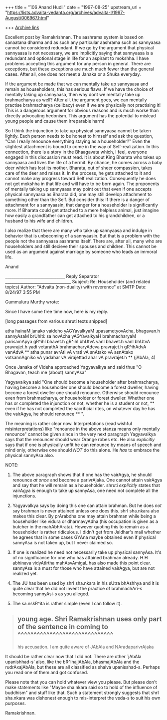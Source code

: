 +++
title = "106 Anand Hudli"
date = "1997-08-25"
upstream_url = "https://lists.advaita-vedanta.org/archives/advaita-l/1997-August/006967.html"

+++
[Archive link](https://lists.advaita-vedanta.org/archives/advaita-l/1997-August/006967.html)

 Excellent post by Ramakrishnan. The aashrama system is based on sanaatana
 dharma and as such any particular aashrama such as sannyaasa cannot be
 considered redundant. If we go by the argument that physical sannyaasa is
 not necessary, we are implicitly saying that sannyaasa is a redundant and
 optional stage in life for an aspirant to mokshha. I have problems accepting
 this argument for any person in general. There are exceptions, but these
 exceptions are much much fewer than the general cases. After all, one does
 not meet a Janaka or a Shuka everyday.

 If the argument be made that we can mentally take up sannyaasa and remain
 as householders, this has serious flaws. If we have the choice of mentally
 taking up sannyaasa, then why dont we mentally take up brahmacharya as well?
 After all, the argument goes, we can mentally practise brahmacharya (celibacy)
 even if we are physically not practising it! This is a dangerous argument for
 obvious reasons and is much worse than directly advocating hedonism. This
 argument has the potential to mislead young people and cause them irreparable
 harm!

 So I think the injunction to take up physical sannyaasa cannot be taken
 lightly. Each person needs to be honest to himself and ask the question,
 "Can I really renounce everything staying as a householder?" Even the
  slightest attachment is bound to come in the way of Self-realization.
 In this connection, there is a story in the Bhaagavata which, I feel,
  everyone engaged in this discussion must read. It is about King Bharata
  who takes up sannyaasa and lives the life of a hermit. By chance, he comes
  across a baby deer which has lost its mother. Bharata, out of sheer
  compassion, takes care of the deer and raises it. In the process, he gets
  attached to it and cannot make any progress toward Self realization.
  Consequently he does not get mokshha in that life and will have to be
  born again. The proponents of mentally taking up sannyaasa may point
  out that even if one accepts physical sannyaasa as Bharata did, one may
  still develop attachment to something other than the Self. But consider
  this: If there is a danger of attachment for a sannyaasin, that danger
  for a householder is significantly more. If Bharata could get attached
  to a mere helpless animal, just imagine how easily a grandfather can
  get attached to his grandchildren, or a husband to his wife and children.

  I also realize that there are many who take up sannyaasa and indulge in
  behavior that is unbecoming of a sannyaasin. But that is a problem with
  the people not the sannyaasa aashrama itself. There are, after all,
  many who are householders and still decieve their spouses and children.
  This cannot be used as an argument against marriage by someone who
  leads an immoral life.



 Anand






______________________________ Reply Separator _________________________________
Subject: Re: Householder (and related topics)
Author:  "Advaita (non-duality) with reverence" <ADVAITA-L at TAMU.EDU> at SMTP
Date:    8/24/97 3:55 PM


Gummuluru Murthy wrote:

Since I have some free time now, here is my reply.

[long passages from various shruti texts snipped]

atha hainaM janako vaideho yAGYavalkyaM upasametyovAcha, bhagavan.h sannyAsaM
brUhIti: sa hovAcha yAGYavalkyaH brahmacharyaM parisamApya gR^ihI bhavet.h
gR^ihI bhUtvA vanI bhavet.h vanI bhUtvA pravrajet.h yadi vetarathA
brahmacharyAdeva pravrajet.h gR^ihAdvA vanAdvA ** atha punar avrAtI vA vratI vA
snAtako vA asnAtako votsannAgniko vA yadahar vA virajettad ahar vA
pravrajet.h ** (jAbAla, 4)

Once Janaka of Videha approached Yagyavalkya and said thus "O Bhagavan, teach
me (about) sannyAsa"

Yagyavalkya said "One should become a householder after brahmacharya, having
become a householder one should become a forest dweller, having become a forest
dweller one should renounce. Otherwise should renounce even from brahmacharya,
or householder or forest dweller. Whether one has or completed the injunction
or not, whether he is a student or not, ** even if he has not completed the
sacrificial rites, on whatever day he has the vairAgya, he should renounce
** ".

The meaning is rather clear now. Interpretations (read wishful
misinterpretations) like "renounce in the above stanza means only mentally
renounce" cannot be given since in the very next paragraph Yagyavalkya says that
the renouncer should wear Orange robes etc. He also _explicitly_ says that if
one is physically unfit he can renounce by means of speech and mind only,
otherwise one should _NOT_ do this alone. He _has_ to embrace the physical
sannyAsa also.

NOTE:

1. The above paragraph shows that if one has the vairAgya, he should renounce
_at once_ and become a parivrAjaka. One cannot attain vairAgya and say that he
will remain as a householder. shruti _explicitly_ states that vairAgya is
enough to take up sannyAsa, one need not complete all the injunctions.

2. Yagyavalkya says by doing this one can attain brahman. But he does _not_ say
brahman is never attained unless one does this. shrI sha.nkara also makes this
clear. By prArabdha one may attain brahman while being a householder like
vidura or dharmavyAdha (his occupation is given as a butcher in the
mahAbhArata). However quoting this to remain as a householder is rather
ridiculous. I didn't get from Jaldhar's mail whether he agrees that in some
cases GYAna maybe obtained even if physical sannyAsa is not taken up, but I
never claimed so.

3. If one is realized he need not necessarily take up physical sannyAsa. It's
of no significance for one who has attained brahman already. H.H abhinava
vidyAtIrtha mahAsvAmigaL has also made this point clear. sannyAsa is a must for
those who have attained vairAgya, but are not realized yet.

4. The JU has been used by shrI sha.nkara in his sUtra bhAshhya and it is quite
clear that he did not invent the practice of brahmachAri-s becoming sannyAsi-s
as you alleged.

5. The sa.nskR^ita is rather simple (even I can follow it).

>young age. Shri Ramakrishnan uses only part of the sentence in coming to
                              ^^^^^^^^^^^^^^^^^^^^^^^^^^^^^^
>----------
>his accusation. I am quite aware of JAbAla and NAradaparivrAjaka

It should be rather clear now that I did not. There are other `jAbAla
upanishhad-s' also, like the bR^ihajjAbAla, bhasmajAbAla and the rudrAxajAbAla,
but these are all classified as shaiva upanisshad-s. Perhaps you read one of
them and got confused.

Please note that you can hold whatever view you please. But please don't make
statements like "Maybe sha.nkara said so to hold of the influence of buddhism"
and stuff like that. Such a statement strongly suggests that shrI sha.nkara was
dishonest enough to mis-interpret the veda-s to suit his own purposes.

Ramakrishnan.

